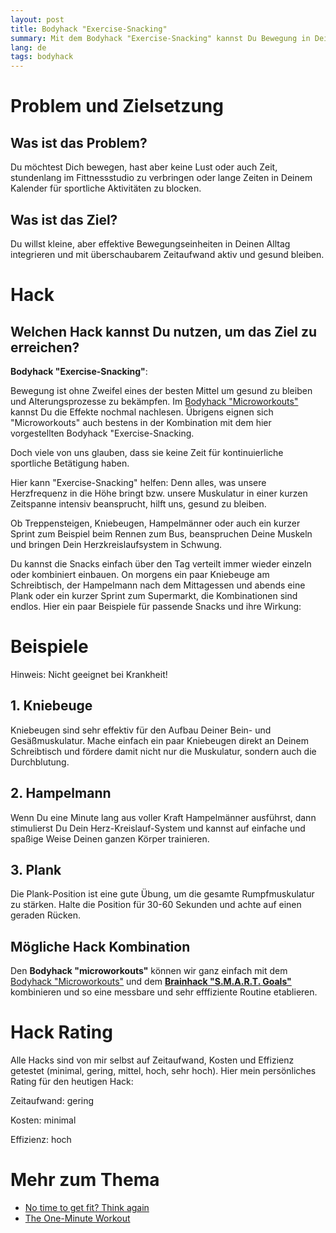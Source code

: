 ```yaml
---
layout: post
title: Bodyhack "Exercise-Snacking"
summary: Mit dem Bodyhack "Exercise-Snacking" kannst Du Bewegung in Dein Leben bringen, ohne dafür lange Zeit im Fitnessstudio oder im Kalender einzuplanen.
lang: de
tags: bodyhack
---
```


# Problem und Zielsetzung

## Was ist das Problem?
Du möchtest Dich bewegen, hast aber keine Lust oder auch Zeit, stundenlang im Fittnessstudio zu verbringen oder lange Zeiten in Deinem Kalender für sportliche Aktivitäten zu blocken.

## Was ist das Ziel?
Du willst kleine, aber effektive Bewegungseinheiten in Deinen Alltag integrieren und mit überschaubarem Zeitaufwand aktiv und gesund bleiben.

# Hack

## Welchen Hack kannst Du nutzen, um das Ziel zu erreichen?
**Bodyhack "Exercise-Snacking"**:

Bewegung ist ohne Zweifel eines der besten Mittel um gesund zu bleiben und Alterungsprozesse zu bekämpfen.
Im [Bodyhack "Microworkouts"](../_posts/2024-01-03-bodyhack-microworkouts.md) kannst Du die Effekte nochmal nachlesen. Übrigens eignen sich "Microworkouts" auch bestens in der Kombination mit dem hier vorgestellten Bodyhack "Exercise-Snacking.

Doch viele von uns glauben, dass sie keine Zeit für kontinuierliche sportliche Betätigung haben.

Hier kann "Exercise-Snacking" helfen:
Denn alles, was unsere Herzfrequenz in die Höhe bringt bzw. unsere Muskulatur in einer kurzen Zeitspanne intensiv beansprucht, hilft uns, gesund zu bleiben.

Ob Treppensteigen, Kniebeugen, Hampelmänner oder auch ein kurzer Sprint zum Beispiel beim Rennen zum Bus, beanspruchen Deine Muskeln und bringen Dein Herzkreislaufsystem in Schwung.

Du kannst die Snacks einfach über den Tag verteilt immer wieder einzeln oder kombiniert einbauen. On morgens ein paar Kniebeuge am Schreibtisch, der Hampelmann nach dem Mittagessen und abends eine Plank oder ein kurzer Sprint zum Supermarkt, die Kombinationen sind endlos.
Hier ein paar Beispiele für passende Snacks und ihre Wirkung:

# Beispiele
Hinweis: Nicht geeignet bei Krankheit!

## 1. Kniebeuge
Kniebeugen sind sehr effektiv für den Aufbau Deiner Bein- und Gesäßmuskulatur. Mache einfach ein paar Kniebeugen direkt an Deinem Schreibtisch und fördere damit nicht nur die Muskulatur, sondern auch die Durchblutung.

## 2. Hampelmann
Wenn Du eine Minute lang aus voller Kraft Hampelmänner ausführst, dann stimulierst Du Dein Herz-Kreislauf-System und kannst auf einfache und spaßige Weise Deinen ganzen Körper trainieren.

## 3. Plank
Die Plank-Position ist eine gute Übung, um die gesamte Rumpfmuskulatur zu stärken. Halte die Position für 30-60 Sekunden und achte auf einen geraden Rücken.

## Mögliche Hack Kombination
Den **Bodyhack "microworkouts"** können wir ganz einfach mit dem [Bodyhack "Microworkouts"](../_posts/2024-01-03-bodyhack-microworkouts.md) und dem [**Brainhack "S.M.A.R.T. Goals"**](2024-01-05-brainhack-smart-goals.md) kombinieren und so eine messbare und sehr efffiziente Routine etablieren.


# Hack Rating
Alle Hacks sind von mir selbst auf Zeitaufwand, Kosten und Effizienz getestet (minimal, gering, mittel, hoch, sehr hoch). Hier mein persönliches Rating für den heutigen Hack:

Zeitaufwand: gering

Kosten: minimal

Effizienz: hoch

# Mehr zum Thema
- [No time to get fit? Think again](https://www.sciencedaily.com/releases/2016/04/160427095204.htm)
- [The One-Minute Workout](https://www.google.com/url?sa=t&rct=j&q=&esrc=s&source=web&cd=&ved=2ahUKEwi92pbv0qqDAxUMSPEDHbhsAIMQFnoECFQQAQ&url=https%3A%2F%2Fwww.youtube.com%2Fchannel%2FUCYphNKuwLq3AM78cmA0DZ6g&usg=AOvVaw2vl-duq4QlHAIkHtQMWmBT&opi=89978449)
